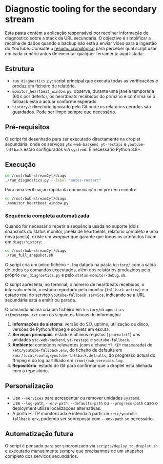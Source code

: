 # Diagnostic tooling for the secondary stream

Esta pasta contém a aplicação responsável por recolher informação de diagnóstico
sobre a stack da URL secundária. O objectivo é simplificar a recolha de dados
quando o backup não está a enviar vídeo para a ingestão do YouTube. Consulte o
[resumo cronológico](../docs/diagn%C3%B3sticos.md) para perceber qual script usar
em cada cenário antes de executar qualquer ferramenta aqui listada.

## Estrutura

- `run_diagnostics.py`: script principal que executa todas as verificações e
  produz um ficheiro de relatório.
- `monitor_heartbeat_window.py`: observa, durante uma janela temporária
  (60 s por defeito), os heartbeats recebidos do primário e confirma se o
  fallback está a actuar conforme esperado.
- `history/`: directório ignorado pelo Git onde os relatórios gerados são
  guardados. Pode ser limpo sempre que necessário.

## Pré-requisitos

O script foi desenhado para ser executado directamente na droplet secundária,
onde os serviços `ytc-web-backend`, `yt-restapi` e `youtube-fallback`
estão configurados via `systemd`. É necessário Python 3.8+.

## Execução

```bash
cd /root/bwb-stream2yt/diags
./run_diagnostics.py --label "antes-restart"
```

Para uma verificação rápida da comunicação no próximo minuto:

```bash
cd /root/bwb-stream2yt/diags
./monitor_heartbeat_window.py
```

### Sequência completa automatizada

Quando for necessário repetir a sequência usada no suporte (dois snapshots do
status monitor, janela de heartbeats, relatório completo e uma nova janela),
existe um _wrapper_ que garante que todos os artefactos ficam em
`diags/history`:

```bash
cd /root/bwb-stream2yt/diags
./run_full_snapshot.sh
```

O script cria um único ficheiro `*.log` datado na pasta `history/` com a saída
de todos os comandos executados, além dos relatórios produzidos pelo próprio
`run_diagnostics.py` e pelo `status-monitor-debug.sh`.

O script apresenta, no terminal, o número de heartbeats recebidos, o intervalo
médio, o estado reportado pelo monitor (`fallback_active`) e o estado real do
serviço `youtube-fallback.service`, indicando se a URL secundária está a
emitir ou parada.

O comando acima cria um ficheiro em `history/diagnostics-<timestamp>.txt` com
os seguintes blocos de informação:

1. **Informações de sistema**: versão do SO, uptime, utilização de disco,
   versões de Python/ffmpeg e sockets em escuta.
2. **Serviços principais**: estado e últimos registos (`journalctl`) das
   unidades `ytc-web-backend`, `yt-restapi` e `youtube-fallback`.
3. **Ambiente**: conteúdos relevantes (com a chave `YT_KEY` mascarada) de
   `/etc/youtube-fallback.env`, do ficheiro de defaults em
   `/usr/local/config/youtube-fallback.defaults`, do progresso actual do
   ffmpeg e do log partilhado em `/root/bwb_services.log`.
4. **Repositório**: estado do Git para confirmar que a droplet está alinhada
   com o repositório.

## Personalização

- Use `--services` para acrescentar ou remover unidades `systemd`.
- Use `--log-path`, `--env-path`, `--defaults-path` ou `--progress-path` caso o
  deployment utilize localizações alternativas.
- A porta HTTP monitorizada é inferida a partir de `/etc/youtube-fallback.env`,
  podendo ser sobreposta com `--env-path` se necessário.

## Automatização futura

O script é pensado para ser sincronizado via `scripts/deploy_to_droplet.sh` e
executado manualmente sempre que precisarmos de um snapshot completo dos
serviços secundários.
